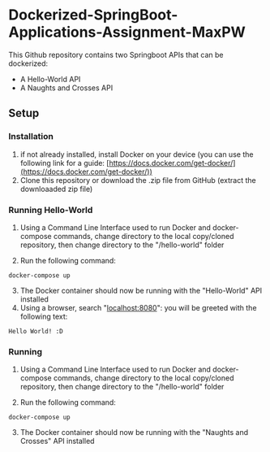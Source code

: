 # Dockerized-SpringBoot-Applications-Assignment-MaxPW
 
This Github repository contains two Springboot APIs that can be dockerized:

- A Hello-World API
- A Naughts and Crosses API

## Setup

### Installation

1. if not already installed, install Docker on your device (you can use the following link for a guide: [https://docs.docker.com/get-docker/](https://docs.docker.com/get-docker/))
2. Clone this repository or download the .zip file from GitHub (extract the downloaaded zip file)

### Running Hello-World

1. Using a Command Line Interface used to run Docker and docker-compose commands, change directory to the local copy/cloned repository, then change directory to the "/hello-world" folder

2. Run the following command: 

```
docker-compose up
```

3. The Docker container should now be running with the "Hello-World" API installed
4. Using a browser, search "[localhost:8080](localhost:8080)": you will be greeted with the following text:

```
Hello World! :D
```

### Running

1. Using a Command Line Interface used to run Docker and docker-compose commands, change directory to the local copy/cloned repository, then change directory to the "/hello-world" folder

2. Run the following command: 

```
docker-compose up
```

3. The Docker container should now be running with the "Naughts and Crosses" API installed
